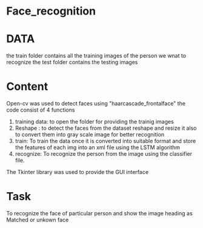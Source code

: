 # Face_recognition

# DATA
the train folder contains all the training images of the person we wnat to recognize
the test folder contains the testing images

# Content
Open-cv was used to detect faces using "haarcascade_frontalface"
the code consist of 4 functions
1. training data: to open the folder for providing the trainig images
2. Reshape : to detect the faces from the dataset reshape and resize it also to convert them into gray scale image for better recognition
3. train: To train the data once it is converted into suitable format and store the features of each img into an xml file using the LSTM algorithm
4. recognize: To recognize the person from the image using the classifier file.

The Tkinter library was used to provide the GUI interface
# Task 
To recognize the face of particular person and show the image heading as Matched or unkown face

